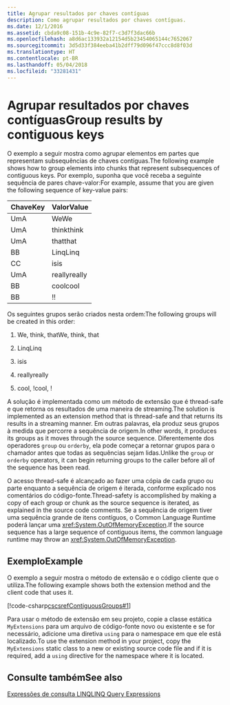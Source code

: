 ```yaml
---
title: Agrupar resultados por chaves contíguas
description: Como agrupar resultados por chaves contíguas.
ms.date: 12/1/2016
ms.assetid: cbda9c08-151b-4c9e-82f7-c3d7f3dac66b
ms.openlocfilehash: a8d6ac133932a12154d5b23454065144c7652067
ms.sourcegitcommit: 3d5d33f384eeba41b2dff79d096f47ccc8d8f03d
ms.translationtype: HT
ms.contentlocale: pt-BR
ms.lasthandoff: 05/04/2018
ms.locfileid: "33281431"
---
```

# <a name="group-results-by-contiguous-keys"></a><span data-ttu-id="c860a-103">Agrupar resultados por chaves contíguas</span><span class="sxs-lookup"><span data-stu-id="c860a-103">Group results by contiguous keys</span></span>

<span data-ttu-id="c860a-104">O exemplo a seguir mostra como agrupar elementos em partes que representam subsequências de chaves contíguas.</span><span class="sxs-lookup"><span data-stu-id="c860a-104">The following example shows how to group elements into chunks that represent subsequences of contiguous keys.</span></span> <span data-ttu-id="c860a-105">Por exemplo, suponha que você receba a seguinte sequência de pares chave-valor:</span><span class="sxs-lookup"><span data-stu-id="c860a-105">For example, assume that you are given the following sequence of key-value pairs:</span></span>  
  
|<span data-ttu-id="c860a-106">Chave</span><span class="sxs-lookup"><span data-stu-id="c860a-106">Key</span></span>|<span data-ttu-id="c860a-107">Valor</span><span class="sxs-lookup"><span data-stu-id="c860a-107">Value</span></span>|  
|---------|-----------|  
|<span data-ttu-id="c860a-108">Um</span><span class="sxs-lookup"><span data-stu-id="c860a-108">A</span></span>|<span data-ttu-id="c860a-109">We</span><span class="sxs-lookup"><span data-stu-id="c860a-109">We</span></span>|  
|<span data-ttu-id="c860a-110">Um</span><span class="sxs-lookup"><span data-stu-id="c860a-110">A</span></span>|<span data-ttu-id="c860a-111">think</span><span class="sxs-lookup"><span data-stu-id="c860a-111">think</span></span>|  
|<span data-ttu-id="c860a-112">Um</span><span class="sxs-lookup"><span data-stu-id="c860a-112">A</span></span>|<span data-ttu-id="c860a-113">that</span><span class="sxs-lookup"><span data-stu-id="c860a-113">that</span></span>|  
|<span data-ttu-id="c860a-114">B</span><span class="sxs-lookup"><span data-stu-id="c860a-114">B</span></span>|<span data-ttu-id="c860a-115">Linq</span><span class="sxs-lookup"><span data-stu-id="c860a-115">Linq</span></span>|  
|<span data-ttu-id="c860a-116">C</span><span class="sxs-lookup"><span data-stu-id="c860a-116">C</span></span>|<span data-ttu-id="c860a-117">is</span><span class="sxs-lookup"><span data-stu-id="c860a-117">is</span></span>|  
|<span data-ttu-id="c860a-118">Um</span><span class="sxs-lookup"><span data-stu-id="c860a-118">A</span></span>|<span data-ttu-id="c860a-119">really</span><span class="sxs-lookup"><span data-stu-id="c860a-119">really</span></span>|  
|<span data-ttu-id="c860a-120">B</span><span class="sxs-lookup"><span data-stu-id="c860a-120">B</span></span>|<span data-ttu-id="c860a-121">cool</span><span class="sxs-lookup"><span data-stu-id="c860a-121">cool</span></span>|  
|<span data-ttu-id="c860a-122">B</span><span class="sxs-lookup"><span data-stu-id="c860a-122">B</span></span>|<span data-ttu-id="c860a-123">!</span><span class="sxs-lookup"><span data-stu-id="c860a-123">!</span></span>|  
  
 <span data-ttu-id="c860a-124">Os seguintes grupos serão criados nesta ordem:</span><span class="sxs-lookup"><span data-stu-id="c860a-124">The following groups will be created in this order:</span></span>  
  
1.  <span data-ttu-id="c860a-125">We, think, that</span><span class="sxs-lookup"><span data-stu-id="c860a-125">We, think, that</span></span>  
  
2.  <span data-ttu-id="c860a-126">Linq</span><span class="sxs-lookup"><span data-stu-id="c860a-126">Linq</span></span>  
  
3.  <span data-ttu-id="c860a-127">is</span><span class="sxs-lookup"><span data-stu-id="c860a-127">is</span></span>  
  
4.  <span data-ttu-id="c860a-128">really</span><span class="sxs-lookup"><span data-stu-id="c860a-128">really</span></span>  
  
5.  <span data-ttu-id="c860a-129">cool, !</span><span class="sxs-lookup"><span data-stu-id="c860a-129">cool, !</span></span>  
  
 <span data-ttu-id="c860a-130">A solução é implementada como um método de extensão que é thread-safe e que retorna os resultados de uma maneira de streaming.</span><span class="sxs-lookup"><span data-stu-id="c860a-130">The solution is implemented as an extension method that is thread-safe and that returns its results in a streaming manner.</span></span> <span data-ttu-id="c860a-131">Em outras palavras, ela produz seus grupos à medida que percorre a sequência de origem.</span><span class="sxs-lookup"><span data-stu-id="c860a-131">In other words, it produces its groups as it moves through the source sequence.</span></span> <span data-ttu-id="c860a-132">Diferentemente dos operadores `group` ou `orderby`, ela pode começar a retornar grupos para o chamador antes que todas as sequências sejam lidas.</span><span class="sxs-lookup"><span data-stu-id="c860a-132">Unlike the `group` or `orderby` operators, it can begin returning groups to the caller before all of the sequence has been read.</span></span>  
  
 <span data-ttu-id="c860a-133">O acesso thread-safe é alcançado ao fazer uma cópia de cada grupo ou parte enquanto a sequência de origem é iterada, conforme explicado nos comentários do código-fonte.</span><span class="sxs-lookup"><span data-stu-id="c860a-133">Thread-safety is accomplished by making a copy of each group or chunk as the source sequence is iterated, as explained in the source code comments.</span></span> <span data-ttu-id="c860a-134">Se a sequência de origem tiver uma sequência grande de itens contíguos, o Common Language Runtime poderá lançar uma <xref:System.OutOfMemoryException>.</span><span class="sxs-lookup"><span data-stu-id="c860a-134">If the source sequence has a large sequence of contiguous items, the common language runtime may throw an <xref:System.OutOfMemoryException>.</span></span>  
  
## <a name="example"></a><span data-ttu-id="c860a-135">Exemplo</span><span class="sxs-lookup"><span data-stu-id="c860a-135">Example</span></span>  
 <span data-ttu-id="c860a-136">O exemplo a seguir mostra o método de extensão e o código cliente que o utiliza.</span><span class="sxs-lookup"><span data-stu-id="c860a-136">The following example shows both the extension method and the client code that uses it.</span></span>  
  
 [!code-csharp[cscsrefContiguousGroups#1](../../../samples/snippets/csharp/concepts/linq/how-to-group-results-by-contiguous-keys_1.cs)]  
  
 <span data-ttu-id="c860a-137">Para usar o método de extensão em seu projeto, copie a classe estática `MyExtensions` para um arquivo de código-fonte novo ou existente e se for necessário, adicione uma diretiva `using` para o namespace em que ele está localizado.</span><span class="sxs-lookup"><span data-stu-id="c860a-137">To use the extension method in your project, copy the `MyExtensions` static class to a new or existing source code file and if it is required, add a `using` directive for the namespace where it is located.</span></span>  
  
## <a name="see-also"></a><span data-ttu-id="c860a-138">Consulte também</span><span class="sxs-lookup"><span data-stu-id="c860a-138">See also</span></span>  
 [<span data-ttu-id="c860a-139">Expressões de consulta LINQ</span><span class="sxs-lookup"><span data-stu-id="c860a-139">LINQ Query Expressions</span></span>](index.md)  
 
